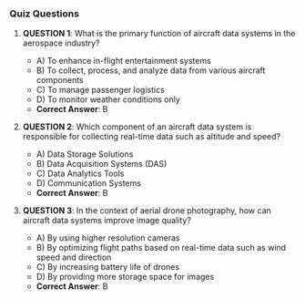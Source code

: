 ### Quiz Questions ###

1. **QUESTION 1**: What is the primary function of aircraft data systems in the aerospace industry?  
   - A) To enhance in-flight entertainment systems  
   - B) To collect, process, and analyze data from various aircraft components  
   - C) To manage passenger logistics  
   - D) To monitor weather conditions only  
   - **Correct Answer**: B

2. **QUESTION 2**: Which component of an aircraft data system is responsible for collecting real-time data such as altitude and speed?  
   - A) Data Storage Solutions  
   - B) Data Acquisition Systems (DAS)  
   - C) Data Analytics Tools  
   - D) Communication Systems  
   - **Correct Answer**: B

3. **QUESTION 3**: In the context of aerial drone photography, how can aircraft data systems improve image quality?  
   - A) By using higher resolution cameras  
   - B) By optimizing flight paths based on real-time data such as wind speed and direction  
   - C) By increasing battery life of drones  
   - D) By providing more storage space for images  
   - **Correct Answer**: B